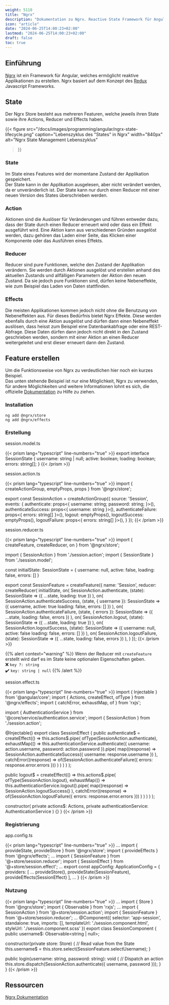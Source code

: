 ```yaml
---
weight: 5110
title: "Ngrx"
description: "Dokumentation zu Ngrx. Reactive State Framework für Angular."
icon: "article"
date: "2024-06-25T14:00:23+02:00"
lastmod: "2024-06-25T14:00:23+02:00"
draft: false
toc: true
---
```


## Einführung

[Ngrx](https://ngrx.io) ist ein Framework für Angular, welches ermöglicht reaktive Applikationen zu erstellen.
Ngrx basiert auf dem Konzept des [Redux](https://redux.js.org/) Javascript Frameworks.

## State

Der Ngrx Store besteht aus mehreren Featuren, welche jeweils ihren State sowie ihre Actions, Reducer und Effects haben.

{{< figure
  src="/docs/images/programming/angular/ngrx-state-lifecycle.png"
  caption="Lebenszyklus des \"States\" in Ngrx"
  width="840px"
  alt="Ngrx State Management Lebenszyklus"
>}}

### State

Im State eines Features wird der momentane Zustand der Applikation gespeichert.  
Der State kann in der Applikation ausgelesen, aber nicht verändert werden, da er
unveränderlich ist. Der State kann nur durch einen Reducer mit einer neuen Version
des States überschrieben werden.

### Action

Aktionen sind die Auslöser für Veränderungen und führen entweder dazu, dass der State
durch einen Reducer erneuert wird oder dass ein Effekt ausgeführt wird. Eine Aktion
kann aus verschiedenen Gründen ausgelöst werden, dazu gehören das Laden einer Seite,
das Klicken einer Komponente oder das Ausführen eines Effekts.

### Reducer

Reducer sind pure Funktionen, welche den Zustand der Applikation verändern.
Sie werden durch Aktionen ausgelöst und erstellen anhand des aktuellen Zustands
und allfälligen Parametern der Aktion den neuen Zustand. Da sie jedoch pure
Funktionen sind, dürfen keine Nebeneffekte, wie zum Beispiel das Laden von Daten
stattfinden.

### Effects

Die meisten Applikationen kommen jedoch nicht ohne die Benutzung von Nebeneffekten
aus. Für dieses Bedürfnis bietet Ngrx Effekte. Diese werden ebenfalls durch eine
Aktion ausgelöst und dürfen dann einen Nebeneffekt auslösen, dass heisst zum Beispiel
eine Datenbankabfrage oder eine REST-Abfrage. Diese Daten dürfen dann jedoch nicht
direkt in den Zustand geschrieben werden, sondern mit einer Aktion an einen Reducer
weitergeleitet und erst dieser erneuert dann den Zustand.

## Feature erstellen

Um die Funktionsweise von Ngrx zu verdeutlichen hier noch ein kurzes Beispiel.  
Das unten stehende Beispiel ist nur eine Möglichkeit, Ngrx zu verwenden, für andere Möglichkeiten und weitere Informationen
lohnt es sich, die offizielle [Dokumentation](https://ngrx.io/docs) zu Hilfe zu ziehen.

### Installation

```shell
ng add @ngrx/store
ng add @ngrx/effects
```

### Erstellung

session.model.ts

{{< prism lang="typescript" line-numbers="true" >}}
export interface SessionState {
  username: string | null;
  active: boolean;
  loading: boolean;
  errors: string[];
}
{{< /prism >}}

session.action.ts

{{< prism lang="typescript" line-numbers="true" >}}
import { createActionGroup, emptyProps, props } from '@ngrx/store';

export const SessionAction = createActionGroup({
  source: 'Session',
  events: {
    authenticate: props<{ username: string; password: string; }>(),
    authenticateSuccess: props<{ username: string }>(),
    authenticateFailure: props<{ errors: string[] }>(),
    logout: emptyProps(),
    logoutSuccess: emptyProps(),
    logoutFailure: props<{ errors: string[] }>(),
  }
});
{{< /prism >}}

session.reducer.ts

{{< prism lang="typescript" line-numbers="true" >}}
import { createFeature, createReducer, on } from '@ngrx/store';

import { SessionAction } from './session.action';
import { SessionState } from './session.model';

const initialState: SessionState = {
  username: null,
  active: false,
  loading: false,
  errors: []
}

export const SessionFeature = createFeature({
  name: 'Session',
  reducer: createReducer(
    initialState,
    on(
      SessionAction.authenticate,
      (state): SessionState => ({
        ...state,
        loading: true
      })
    ),
    on(
      SessionAction.authenticateSuccess,
      (state, { username }): SessionState => ({
        username,
        active: true
        loading: false,
        errors: []
      })
    ),
    on(
      SessionAction.authenticateFailure,
      (state, { errors }): SessionState => ({
        ...state,
        loading: false,
        errors
      })
    ),
    on(
      SessionAction.logout,
      (state): SessionState => ({
        ...state,
        loading: true
      })
    ),
    on(
      SessionAction.logoutSuccess,
      (state): SessionState => ({
        username: null,
        active: false
        loading: false,
        errors: []
      })
    ),
    on(
      SessionAction.logoutFailure,
      (state): SessionState => ({
        ...state,
        loading: false,
        errors
      })
    ),
  )
});
{{< /prism >}}

{{% alert context="warning" %}}
Wenn der Reducer mit `createFeature` erstellt wird darf es im State keine
optionalen Eigenschaften geben.  
❌ `key ?: string`  
✔️ `key: string | null`
{{% /alert %}}

session.effect.ts

{{< prism lang="typescript" line-numbers="true" >}}
import { Injectable } from '@angular/core';
import { Actions, createEffect, ofType } from '@ngrx/effects';
import { catchError, exhaustMap, of } from 'rxjs';

import { AuthenticationService } from '@core/service/authentication.service';
import { SessionAction } from './session.action';

@Injectable()
export class SessionEffect {
  public authenticate$ = createEffect(() =>
    this.actions$.pipe(
      ofType(SessionAction.authenticate),
      exhaustMap(() =>
        this.authenticationService.authenticate({ username: action.username, password: action.password }).pipe(
          map((response) =>
            SessionAction.authenticateSuccess({ username: response.username })
          ),
          catchError((response) =>
            of(SessionAction.authenticateFailure({ errors: response.error.errors }))
          )
        )
      )
    )
  );

  public logout$ = createEffect(() =>
    this.actions$.pipe(
      ofType(SessionAction.logout),
      exhaustMap(() =>
        this.authenticationService.logout().pipe(
          map((response) =>
            SessionAction.logoutSuccess()
          ),
          catchError((response) =>
            of(SessionAction.logoutFailure({ errors: response.error.errors }))
          )
        )
      )
    )
  );

  constructor(
    private actions$: Actions,
    private authenticationService: AuthenticationService
  ) {}
}
{{< /prism >}}

### Registrierung

app.config.ts

{{< prism lang="typescript" line-numbers="true" >}}
...
import { provideState, provideStore } from '@ngrx/store';
import { provideEffects } from '@ngrx/effects';
...
import { SessionFeature } from '@+store/session.reducer';
import { SessionEffect } from '@+store/session.effect';
...
export const appConfig: ApplicationConfig = {
  providers: [
    ...
    provideStore(),
    provideState(SessionFeature),
    provideEffects(SessionEffect)
  ],
  ...
}
{{< /prism >}}

### Nutzung

{{< prism lang="typescript" line-numbers="true" >}}
...
import { Store } from '@ngrx/store';
import { Observable } from 'rxjs';
...
import { SessionAction } from '@+store/session.action';
import { SessionFeature } from '@+store/session.reducer';
...
@Component({
  selector: 'app-session',
  standalone: true,
  imports: [],
  templateUrl: './session.component.html',
  styleUrl: './session.component.scss'
})
export class SessionComponent {
  public username$: Observable<string | null>;

  constructor(private store: Store) {
    // Read value from the State
    this.username$ = this.store.select(SessionFeature.selectUsername);
  }

  public login(username: string, password: string): void {
    // Dispatch an action
    this.store.dispatch(SessionAction.authenticate({ username, password }));
  }
}
{{< /prism >}}

## Ressourcen

[Ngrx Dokumentation](https://ngrx.io/docs)  
